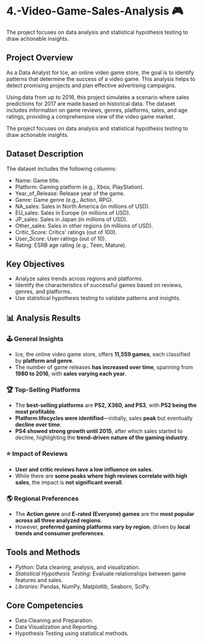 # 4.-Video-Game-Sales-Analysis 🎮
The project focuses on data analysis and statistical hypothesis testing to draw actionable insights.

## Project Overview
As a Data Analyst for Ice, an online video game store, the goal is to identify patterns that determine the success of a video game. This analysis helps to detect promising projects and plan effective advertising campaigns.

Using data from up to 2016, this project simulates a scenario where sales predictions for 2017 are made based on historical data. The dataset includes information on game reviews, genres, platforms, sales, and age ratings, providing a comprehensive view of the video game market.

The project focuses on data analysis and statistical hypothesis testing to draw actionable insights.

## Dataset Description
The dataset includes the following columns:

* Name: Game title.
* Platform: Gaming platform (e.g., Xbox, PlayStation).
* Year_of_Release: Release year of the game.
* Genre: Game genre (e.g., Action, RPG).
* NA_sales: Sales in North America (in millions of USD).
* EU_sales: Sales in Europe (in millions of USD).
* JP_sales: Sales in Japan (in millions of USD).
* Other_sales: Sales in other regions (in millions of USD).
* Critic_Score: Critics' ratings (out of 100).
* User_Score: User ratings (out of 10).
* Rating: ESRB age rating (e.g., Teen, Mature).

## Key Objectives
* Analyze sales trends across regions and platforms.
* Identify the characteristics of successful games based on reviews, genres, and platforms.
* Use statistical hypothesis testing to validate patterns and insights.

## 📊 Analysis Results  

### 🕹️ General Insights  
- Ice, the online video game store, offers **11,559 games**, each classified by **platform and genre**.  
- The number of game releases **has increased over time**, spanning from **1980 to 2016**, with **sales varying each year**.  

### 🏆 Top-Selling Platforms  
- The **best-selling platforms** are **PS2, X360, and PS3**, with **PS2 being the most profitable**.  
- **Platform lifecycles were identified**—initially, sales **peak** but eventually **decline over time**.  
- **PS4 showed strong growth until 2015**, after which sales started to decline, highlighting the **trend-driven nature of the gaming industry**.  

### ⭐ Impact of Reviews  
- **User and critic reviews have a low influence on sales**.  
- While there are **some peaks where high reviews correlate with high sales**, the impact is **not significant overall**.  

### 🌎 Regional Preferences  
- The **Action genre** and **E-rated (Everyone) games** are the **most popular across all three analyzed regions**.  
- However, **preferred gaming platforms vary by region**, driven by **local trends and consumer preferences**.  

## Tools and Methods
* *Python:* Data cleaning, analysis, and visualization.
* *Statistical Hypothesis Testing:* Evaluate relationships between game features and sales.
* *Libraries:* Pandas, NumPy, Matplotlib, Seaborn, SciPy.

## Core Competencies
* Data Cleaning and Preparation.
* Data Visualization and Reporting.
* Hypothesis Testing using statistical methods.
